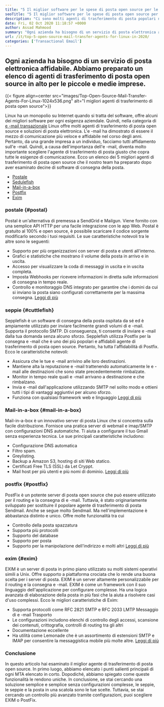 ```yaml
---
title: "5 Il miglior software per le spese di posta open source per le aziende nel 2020" 
seoTitle: "5 Il miglior software per le spese di posta open source per le aziende nel 2020" 
description: "Ci sono molti agenti di trasferimento di posta popolari nel mondo open source per configurare il tuo servizio di posta elettronica come Gmail. Abbiamo selezionato i primi 5 server di posta." 
date: Fri, 02 Oct 2020 11:18:57 +0000
author: Assad Mahmood
summary: "Ogni azienda ha bisogno di un servizio di posta elettronica affidabile. Abbiamo preparato un elenco di agenti di trasferimento di posta open source in alto per le piccole e medie imprese." 
url: /it/top-5-open-source-mail-transfer-agents-for-linux-in-2020/
categories: ['Transactional Email']
---
```


## Ogni azienda ha bisogno di un servizio di posta elettronica affidabile. Abbiamo preparato un elenco di agenti di trasferimento di posta open source in alto per le piccole e medie imprese.

{{< figure align=center src="images/Top-Open-Source-Mail-Transfer-Agents-For-Linux-1024x536.png" alt="I migliori agenti di trasferimento di posta open source">}}

Linux ha un monopolio su Internet quando si tratta del software, offre alcuni dei migliori software per ogni esigenza aziendale. Quindi, nella categoria di [e -mail transazionale][1] Linux offre molti agenti di trasferimento di posta open source e soluzioni di posta elettronica.
L'e -mail ha dimostrato di essere il mezzo di comunicazione più veloce e affidabile nel corso degli anni. Pertanto, da una grande impresa a un individuo, facciamo tutti affidamento sull'e -mail. Quindi, a causa dell'importanza dell'e -mail, diventa molto importante scegliere l'agente di trasferimento di posta giusto che copra tutte le esigenze di comunicazione.
Ecco un elenco dei 5 migliori agenti di trasferimento di posta open source che il nostro team ha preparato dopo aver esaminato decine di software di consegna della posta.
  * [Postale][2]
  * [Sedulefish][3]
  * [Mail-in-a-box][4]
  * [Postfix][5]
  * [Exim][6]

### **postale** {#postal}
Postal è un'alternativa di premessa a SendGrid e Mailgun. Viene fornito con una semplice API HTTP per una facile integrazione con le app Web. Postal è gratuito al 100% e open source, è possibile scaricare il codice sorgente modificarlo secondo i tuoi requisiti.
Le sue caratteristiche notevoli tra le altre sono le seguenti:
  * Supporto per più organizzazioni con server di posta e utenti all'interno.
  * Grafici e statistiche che mostrano il volume della posta in arrivo e in uscita.
  * Accesso per visualizzare la coda di messaggi in uscita e in uscita completa.
  * Imposta Webhooks per ricevere informazioni in diretta sulle informazioni di consegna in tempo reale.
  * Controllo e monitoraggio DNS integrato per garantire che i domini da cui si inviano la posta siano configurati correttamente per la massima consegna.
    [Leggi di più][7]

### **seppie** {#cuttlefish}
Sepplefish è un software di consegna della posta ospitata da sé ed è ampiamente utilizzato per inviare facilmente grandi volumi di e -mail. Supporta il protocollo SMTP. Di conseguenza, ti consente di inviare e -mail dalla tua domanda senza alcuno sforzo. Sepplefish utilizza Postfix per la consegna e -mail che è uno dei più popolari e affidabili agente di trasferimento di posta open source. Pertanto, ha tutta l'affidabilità di Postfix.
Ecco le caratteristiche notevoli:
  * Assicura che le tue e -mail arrivino alle loro destinazioni.
  * Mantiene alta la reputazione e -mail trattenendo automaticamente le e -mail alle destinazioni che sono state precedentemente rimbalzate.
  * Monitor in tempo reale quali e -mail arrivano a destinazione e che rimbalzano.
  * Invia e -mail dall'applicazione utilizzando SMTP nel solito modo e ottieni tutti i tipi di vantaggi aggiuntivi per alcuno sforzo.
  * Funziona con qualsiasi framework web e linguaggio
    [Leggi di più][8]

### **Mail-in-a-box** {#mail-in-a-box}
Mail-in-a-box è un innovativo server di posta Linux che si concentra sulla facile distribuzione. Fornisce una pratica server di webmail e imap/SMTP con configurazioni DNS automatiche. Ti aiuta a configurare il tuo Gmail senza esperienza tecnica. Le sue principali caratteristiche includono:
  * Configurazione DNS automatica
  * Filtro spam.
  * Greylisting.
  * Backup a Amazon S3, hosting di siti Web statico.
  * Certificati Free TLS (SSL) da Let Cryppt.
  * Mail host per più utenti e più nomi di dominio.
    [Leggi di più][9]

### **postfix** {#postfix}
PostFix è un potente server di posta open source che può essere utilizzato per il routing e la consegna di e -mail. Tuttavia, è stato originariamente sviluppato per sostituire il popolare agente di trasferimento di posta Sendmail. Anche se segue molto Sendmail. Ma nell'implementazione è abbastanza distinto e unico. Offre molte funzionalità tra cui
  * Controllo della posta spazzatura
  * Supporta più protocolli
  * Supporto del database
  * Supporto per posta
  * Supporto per la manipolazione dell'indirizzo e molti altri
    [Leggi di più][10]

### **exim** {#exim}
EXIM è un server di posta in primo piano utilizzato su molti sistemi operativi simili a Unix. Offre supporto a piattaforma crociata che lo rende una buona scelta per i server di posta. EXIM è un server altamente personalizzabile per il routing e la consegna e -mail. EXIM è come un framework con il suo linguaggio dell'applicazione per configurare complesse. Ha una logica avanzata di elaborazione della posta in più fasi che la aiuta a risolvere casi d'uso complessi. Ecco le migliori caratteristiche di Exim:
  * Supporta protocolli come RFC 2821 SMTP e RFC 2033 LMTP Messaggio di e -mail Trasporto
  * Le configurazioni includono elenchi di controllo degli accessi, scansione dei contenuti, crittografia, controlli di routing tra gli altri
  * Documentazione eccellente
  * Ha utilità come Lemonade che è un assortimento di estensioni SMTP e IMAP per consentire la messaggistica mobile più molte altre.
    [Leggi di più][11]

### Conclusione
In questo articolo hai esaminato il miglior agente di trasferimento di posta open source. In primo luogo, abbiamo elencato i punti salienti principali di ogni MTA elencato in corto. Dopodiché, abbiamo spiegato come queste funzionalità le rendono uniche. In conclusione, se stai cercando una soluzione semplice e semplice senza configurazioni complesse, le seppie, le seppie e la posta in una scatola sono le tue scelte. Tuttavia, se stai cercando un controllo più avanzato tramite configurazioni, puoi scegliere EXIM o PostFix.

  
[1]: https://products.containerize.com/transactional-email
[2]: #postal
[3]: #cuttlefish
[4]: #mail-in-a-box
[5]: #postfix
[6]: #exim
[7]: https://products.containerize.com/transactional-email/postal
[8]: https://products.containerize.com/transactional-email/cuttlefish
[9]: https://products.containerize.com/transactional-email/mail-in-a-box
[10]: https://products.containerize.com/transactional-email/postfix
[11]: https://products.containerize.com/transactional-email/exim

